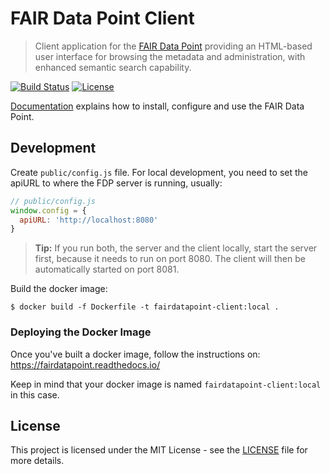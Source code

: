 # FAIR Data Point Client

> Client application for the [FAIR Data Point](https://github.com/cmbi/FAIRDataPoint) providing an HTML-based user interface for browsing the metadata and administration, with enhanced semantic search capability.

[![Build Status](https://travis-ci.org/FAIRDataTeam/FAIRDataPoint-client.svg?branch=master)](https://travis-ci.org/FAIRDataTeam/FAIRDataPoint-client.svg?branch=master)
[![License](https://img.shields.io/badge/license-MIT-blue.svg)](LICENSE.md)


[Documentation](https://fairdatapoint.readthedocs.io/) explains how to install, configure and use the FAIR Data Point.


## Development

Create `public/config.js` file. For local development, you need to set the apiURL to where the FDP server is running, usually:

```js
// public/config.js
window.config = {
  apiURL: 'http://localhost:8080'
}
```

> **Tip:** If you run both, the server and the client locally, start the server first, because it needs to run on port 8080. The client will then be automatically started on port 8081.

Build the docker image: 
```
$ docker build -f Dockerfile -t fairdatapoint-client:local .
```

### Deploying the Docker Image

Once you've built a docker image, follow the instructions on:
https://fairdatapoint.readthedocs.io/

Keep in mind that your docker image is named `fairdatapoint-client:local` in this case.

## License

This project is licensed under the MIT License - see the [LICENSE](LICENSE) file for more details.

